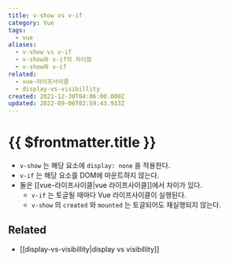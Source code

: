 ```yaml
---
title: v-show vs v-if
category: Vue
tags:
  - vue
aliases:
  - v-show vs v-if
  - v-show와 v-if의 차이점
  - v-show와 v-if
related:
  - vue-라이프사이클
  - display-vs-visibillity
created: 2021-12-30T04:06:00.000Z
updated: 2022-09-06T02:59:43.933Z
---
```


# {{ $frontmatter.title }}

- `v-show` 는 해당 요소에 `display: none` 을 적용한다.
- `v-if` 는 해당 요소를 DOM에 마운트하지 않는다.
- 둘은 [[vue-라이프사이클|vue 라이프사이클]]에서 차이가 있다.
  - `v-if` 는 토글될 때마다 Vue 라이프사이클이 실행된다.
  - `v-show` 의 `created` 와 `mounted` 는 토글되어도 재실행되지 않는다.

## Related

- [[display-vs-visibillity|display vs visibillity]]
